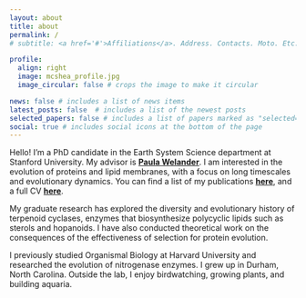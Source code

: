 ```yaml
---
layout: about
title: about
permalink: /
# subtitle: <a href='#'>Affiliations</a>. Address. Contacts. Moto. Etc.

profile:
  align: right
  image: mcshea_profile.jpg
  image_circular: false # crops the image to make it circular

news: false # includes a list of news items
latest_posts: false  # includes a list of the newest posts
selected_papers: false # includes a list of papers marked as "selected={true}"
social: true # includes social icons at the bottom of the page
---
```


Hello! I’m a PhD candidate in the Earth System Science department at Stanford University. My advisor is **[Paula Welander](https://welanderlab.stanford.edu/)**. I am interested in the evolution of proteins and lipid membranes, with a focus on long timescales and evolutionary dynamics. You can find a list of my publications **[here](https://scholar.google.com/citations?user=mdmGCvAAAAAJ&hl=en)**, and a full CV **[here](https://cyclase.github.io/assets/pdf/McShea_CV.pdf)**.

My graduate research has explored the diversity and evolutionary history of terpenoid cyclases, enzymes that biosynthesize polycyclic lipids such as sterols and hopanoids. I have also conducted theoretical work on the consequences of the effectiveness of selection for protein evolution. 

I previously studied Organismal Biology at Harvard University and researched the evolution of nitrogenase enzymes. I grew up in Durham, North Carolina. Outside the lab, I enjoy birdwatching, growing plants, and building aquaria.